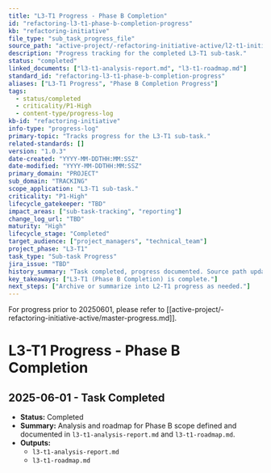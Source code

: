 ```yaml
---
title: "L3-T1 Progress - Phase B Completion"
id: "refactoring-l3-t1-phase-b-completion-progress"
kb: "refactoring-initiative"
file_type: "sub_task_progress_file"
source_path: "active-project/-refactoring-initiative-active/l2-t1-initial-refactoring-and-roadmap-phases-active/l3-t1-phase-b-completion-completed/l3-t1-progress.md"
description: "Progress tracking for the completed L3-T1 sub-task."
status: "completed"
linked_documents: ["l3-t1-analysis-report.md", "l3-t1-roadmap.md"]
standard_id: "refactoring-l3-t1-phase-b-completion-progress"
aliases: ["L3-T1 Progress", "Phase B Completion Progress"]
tags:
  - status/completed
  - criticality/P1-High
  - content-type/progress-log
kb-id: "refactoring-initiative"
info-type: "progress-log"
primary-topic: "Tracks progress for the L3-T1 sub-task."
related-standards: []
version: "1.0.3"
date-created: "YYYY-MM-DDTHH:MM:SSZ"
date-modified: "YYYY-MM-DDTHH:MM:SSZ"
primary_domain: "PROJECT"
sub_domain: "TRACKING"
scope_application: "L3-T1 sub-task."
criticality: "P1-High"
lifecycle_gatekeeper: "TBD"
impact_areas: ["sub-task-tracking", "reporting"]
change_log_url: "TBD"
maturity: "High"
lifecycle_stage: "Completed"
target_audience: ["project_managers", "technical_team"]
project_phase: "L3-T1"
task_type: "Sub-task Progress"
jira_issue: "TBD"
history_summary: "Task completed, progress documented. Source path updated due to parent L2 folder rename. L3 folder, title, and ID updated to 'phase-b-completion'. Added reference to master progress for pre-20250601 history."
key_takeaways: ["L3-T1 (Phase B Completion) is complete."]
next_steps: ["Archive or summarize into L2-T1 progress as needed."]
---
```

For progress prior to 20250601, please refer to [[active-project/-refactoring-initiative-active/master-progress.md]].

# L3-T1 Progress - Phase B Completion

## 2025-06-01 - Task Completed

- **Status:** Completed
- **Summary:** Analysis and roadmap for Phase B scope defined and documented in `l3-t1-analysis-report.md` and `l3-t1-roadmap.md`.
- **Outputs:**
    - `l3-t1-analysis-report.md`
    - `l3-t1-roadmap.md`
